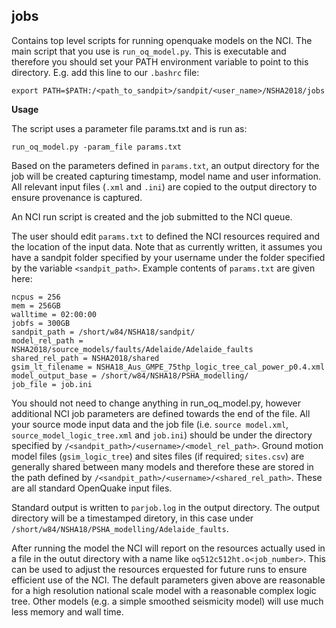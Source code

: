 **jobs**
---------

Contains top level scripts for running openquake models on the NCI. The main script that you use is `run_oq_model.py`. This is executable and therefore you should set your PATH environment variable to point to this directory. E.g. add this line to our `.bashrc` file:
	 
    export PATH=$PATH:/<path_to_sandpit>/sandpit/<user_name>/NSHA2018/jobs	

**Usage**

The script uses a parameter file params.txt and is run as:

    run_oq_model.py -param_file params.txt

Based on the parameters defined in `params.txt`, an output directory for the job will be created capturing timestamp, model name and user information. All relevant input files (`.xml` and `.ini`) are copied to the output directory to ensure provenance is captured.

An NCI run script is created and the job submitted to the NCI queue.

The user should edit `params.txt` to defined the NCI resources required and the location of the input data. Note that as currently written, it assumes you have a sandpit folder specified by your username under the folder specified by the variable `<sandpit_path>`. Example contents of `params.txt` are given here:

    ncpus = 256 
    mem = 256GB
    walltime = 02:00:00
    jobfs = 300GB
    sandpit_path = /short/w84/NSHA18/sandpit/
    model_rel_path = NSHA2018/source_models/faults/Adelaide/Adelaide_faults
    shared_rel_path = NSHA2018/shared
    gsim_lt_filename = NSHA18_Aus_GMPE_75thp_logic_tree_cal_power_p0.4.xml
    model_output_base = /short/w84/NSHA18/PSHA_modelling/
    job_file = job.ini
    
You should not need to change anything in run_oq_model.py, however additional NCI job parameters are defined towards the end of the file. All your source mode input data and the job file (i.e. `source model.xml`, `source_model_logic_tree.xml` and `job.ini`) should be under the directory specified by `/<sandpit_path>/<username>/<model_rel_path>`. Ground motion model files (`gsim_logic_tree`) and sites files (if required; `sites.csv`) are generally shared between many models and therefore these are stored in the path defined by `/<sandpit_path>/<username>/<shared_rel_path>`. These are all standard OpenQuake input files.

Standard output is written to `parjob.log` in the output directory. The output directory will be  a timestamped diretory, in this case under `/short/w84/NSHA18/PSHA_modelling/Adelaide_faults`.

After running the model the NCI will report on the resources actually used in a file in the outut directory with a name like `oq512c512ht.o<job_number>`. This can be used to adjust the resources erquested for future runs to ensure efficient use of the NCI. The default parameters given above are reasonable for a high resolution national scale model with a reasonable complex logic tree. Other models (e.g. a simple smoothed seismicity model) will use much less memory and wall time.